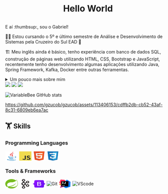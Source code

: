 <!--título-->
<div id="user-content-toc">
  <ul align="center">
    <summary><h1 style="display: inline-block">Hello World</h1></summary>
</div>

<!-- Apresentação -->
<p>
  E aí :thumbsup:, sou o Gabriel!

  :technologist: Estou cursando o 5º e último semestre de Análise e Desenvolvimento de Sistemas pela Cruzeiro do Sul EAD :raised_hands:
</p>

  :building_construction: Meu inglês ainda é básico, tenho experiência com banco de dados SQL, construção de páginas web utilizando HTML, CSS, Bootstrap e JavaScript, recentemente tenho desenvolvimento algumas aplicações utilizando Java, Spring Framework, Kafka, Docker entre outras ferramentas. 

<!-- Dropdown -->
<details>
  <summary>Um pouco mais sobre mim</summary>
  
  Tenho 24 anos :older_man:, atualmente moro no Brasil - RS :brazil:. 
  
  Ultimamente tenho jogado bastante jogos do gênero RPG :video_game:, tipo Elden Ring, Baldur's Gate III e até mesmo Genshin Impact, mas nenhum supera um bom e velho Counter-Strike.
  
  Assisto uns animes e leio uns mangás :nerd_face:, atualmente meu preferido é One Piece. :anchor:

  Em busca do shape... :muscle:
</details>

<!-- Links -->
<div> 
  <a href="https://www.instagram.com/gabriel_zuco/" target="_blank"><img src="https://img.shields.io/badge/-Instagram-%23E4405F?style=for-the-badge&logo=instagram&logoColor=white"></a>
  <a href="https://www.linkedin.com/in/gabriel-zuco-/" target="_blank"><img src="https://img.shields.io/badge/-LinkedIn-%230077B5?style=for-the-badge&logo=linkedin&logoColor=white"></a> 
  <a href = "mailto:brezoliin@gmail.com" target="_blank"><img src="https://img.shields.io/badge/-Gmail-%23333?style=for-the-badge&logo=gmail&logoColor=white"></a>
</div>

<!-- GithubStats -->
![VariableBee GitHub stats](https://github-readme-stats.vercel.app/api?username=gzucob&show_icons=true&theme=monokai)

<!-- VIDEO -->
https://github.com/gzucob/gzucob/assets/113406153/cdffb2db-cb52-43af-8c31-6809eb6ea7ac

## :weight_lifting: Skills
<!-- Skills: Programming Languages -->
  <div style="flex-basis: 48%;">
    <h3>Programming Languages</h3>
    <img align="center" alt="Java" height="30" width="40" src="https://raw.githubusercontent.com/devicons/devicon/master/icons/java/java-original.svg">
    <img align="center" alt="JavaScript" height="30" width="40" src="https://github.com/devicons/devicon/blob/master/icons/javascript/javascript-original.svg">
    <img align="center" alt="HTML" height="30" width="40" src="https://raw.githubusercontent.com/devicons/devicon/master/icons/html5/html5-original.svg">
    <img align="center" alt="CSS" height="30" width="40" src="https://raw.githubusercontent.com/devicons/devicon/master/icons/css3/css3-original.svg">
  </div>
  
  <!-- Skills: Tools & Frameworks -->
  <div style="flex-basis: 48%;">
    <h3>Tools & Frameworks</h3>
    <img align="center" alt="Spring" height="30" width="40" src="https://github.com/devicons/devicon/blob/master/icons/spring/spring-original.svg">
    <img align="center" alt="Kafka" height="30" width="40" src="https://github.com/devicons/devicon/blob/master/icons/apachekafka/apachekafka-original.svg">
    <img align="center" alt="Bootstrap" height="30" width="40" src="https://github.com/devicons/devicon/blob/master/icons/bootstrap/bootstrap-original.svg">
    <img align="center" alt="Git" height="30" width="40" src="https://cdn.jsdelivr.net/gh/devicons/devicon/icons/git/git-original.svg">
    <img align="center" alt="IntelliJ" height="30" width="40" src="https://github.com/devicons/devicon/blob/master/icons/intellij/intellij-original.svg">
    <img align="center" alt="VScode" height="30" width="40" src="https://cdn.jsdelivr.net/gh/devicons/devicon/icons/vscode/vscode-original-wordmark.svg">
  </div>
  

